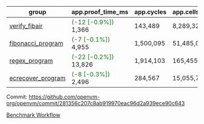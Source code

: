 | group | app.proof_time_ms | app.cycles | app.cells_used | leaf.proof_time_ms | leaf.cycles | leaf.cells_used |
| -- | -- | -- | -- | -- | -- | -- |
| [verify_fibair](https://github.com/openvm-org/openvm/blob/benchmark-results/benchmarks-pr/1366/verify_fibair-281356c207c8ab919970eac96d2a939ece90c643.md) |<span style='color: green'>(-12 [-0.9%])</span> 1,366 |  143,489 |  8,289,328 |- | - | - |
| [fibonacci_program](https://github.com/openvm-org/openvm/blob/benchmark-results/benchmarks-pr/1366/fibonacci-281356c207c8ab919970eac96d2a939ece90c643.md) |<span style='color: green'>(-7 [-0.1%])</span> 4,955 |  1,500,095 |  51,485,080 |- | - | - |
| [regex_program](https://github.com/openvm-org/openvm/blob/benchmark-results/benchmarks-pr/1366/regex-281356c207c8ab919970eac96d2a939ece90c643.md) |<span style='color: green'>(-22 [-0.2%])</span> 13,826 |  1,914,103 |  165,455,373 |- | - | - |
| [ecrecover_program](https://github.com/openvm-org/openvm/blob/benchmark-results/benchmarks-pr/1366/ecrecover-281356c207c8ab919970eac96d2a939ece90c643.md) |<span style='color: green'>(-8 [-0.3%])</span> 2,496 |  284,567 |  15,055,723 |- | - | - |


Commit: https://github.com/openvm-org/openvm/commit/281356c207c8ab919970eac96d2a939ece90c643

[Benchmark Workflow](https://github.com/openvm-org/openvm/actions/runs/13291364891)
